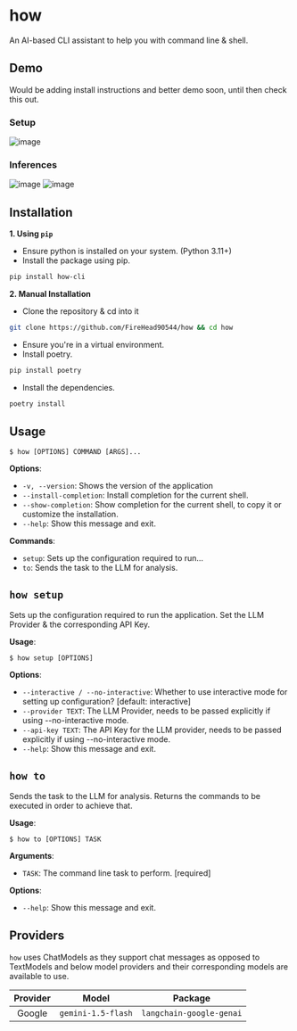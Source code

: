 # how
An AI-based CLI assistant to help you with command line & shell.


## Demo 
Would be adding install instructions and better demo soon, until then check this out.
### Setup
![image](https://github.com/user-attachments/assets/87d3ba64-ecb7-43c6-9863-a62c39396ac5)

### Inferences
![image](https://github.com/user-attachments/assets/7af58310-183a-429b-aa66-e6abe36713fb)
![image](https://github.com/user-attachments/assets/20062ac2-1057-4139-9f60-990bd41605da)


## Installation
**1. Using `pip`**
  - Ensure python is installed on your system. (Python 3.11+)
  - Install the package using pip.
  ```bash
  pip install how-cli
  ```
**2. Manual Installation**
  - Clone the repository & cd into it
  ```bash
  git clone https://github.com/FireHead90544/how && cd how
  ```
  - Ensure you're in a virtual environment.
  - Install poetry.
  ```bash
  pip install poetry
  ```
  - Install the dependencies.
  ```bash
  poetry install
  ```


## Usage
```console
$ how [OPTIONS] COMMAND [ARGS]...
```

**Options**:
* `-v, --version`: Shows the version of the application
* `--install-completion`: Install completion for the current shell.
* `--show-completion`: Show completion for the current shell, to copy it or customize the installation.
* `--help`: Show this message and exit.

**Commands**:
* `setup`: Sets up the configuration required to run...
* `to`: Sends the task to the LLM for analysis.


## `how setup`
Sets up the configuration required to run the application.
Set the LLM Provider & the corresponding API Key.

**Usage**:
```console
$ how setup [OPTIONS]
```

**Options**:
* `--interactive / --no-interactive`: Whether to use interactive mode for setting up configuration?  [default: interactive]
* `--provider TEXT`: The LLM Provider, needs to be passed explicitly if using --no-interactive mode.
* `--api-key TEXT`: The API Key for the LLM provider, needs to be passed explicitly if using --no-interactive mode.
* `--help`: Show this message and exit.


## `how to`
Sends the task to the LLM for analysis.
Returns the commands to be executed in order to achieve that.

**Usage**:
```console
$ how to [OPTIONS] TASK
```

**Arguments**:
* `TASK`: The command line task to perform.  [required]

**Options**:
* `--help`: Show this message and exit.


## Providers
`how` uses ChatModels as they support chat messages as opposed to TextModels and below model providers and their corresponding models are available to use.

| Provider | Model | Package |
|:--------:|:-----:|:-------:|
| Google   | `gemini-1.5-flash` | `langchain-google-genai` |